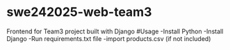 # swe242025-web-team3
Frontend for Team3 project built with Django
#Usage
-Install Python 
-Install Django 
-Run requirements.txt file 
-import products.csv (if not included)
